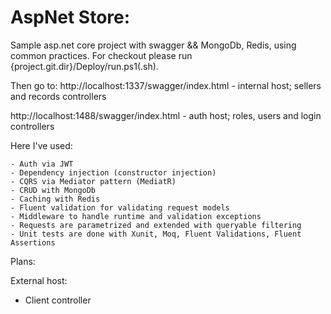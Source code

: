 # AspNet Store:
Sample asp.net core project with swagger &amp;&amp; MongoDb, Redis, using common practices.
For checkout please run {project.git.dir}/Deploy/run.ps1(.sh).

Then go to:
http://localhost:1337/swagger/index.html - internal host; sellers and records controllers

http://localhost:1488/swagger/index.html - auth host; roles, users and login controllers

Here I've used: 

    - Auth via JWT
    - Dependency injection (constructor injection)
    - CQRS via Mediator pattern (MediatR)
    - CRUD with MongoDb
    - Caching with Redis
    - Fluent validation for validating request models
    - Middleware to handle runtime and validation exceptions
    - Requests are parametrized and extended with queryable filtering
    - Unit tests are done with Xunit, Moq, Fluent Validations, Fluent Assertions

Plans:

External host:
- Client controller
